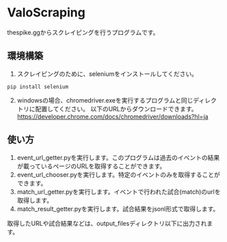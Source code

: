 # ValoScraping
thespike.ggからスクレイピングを行うプログラムです。

## 環境構築
1. スクレイピングのために、seleniumをインストールしてください。
```
pip install selenium
```
2. windowsの場合、chromedriver.exeを実行するプログラムと同じディレクトリに配置してください。
以下のURLからダウンロードできます。
https://developer.chrome.com/docs/chromedriver/downloads?hl=ja

## 使い方
1. event_url_getter.pyを実行します。このプログラムは過去のイベントの結果が載っているページのURLを取得することができます。
2. event_url_chooser.pyを実行します。特定のイベントのみを取得することができます。
3. match_url_getter.pyを実行します。イベントで行われた試合(match)のurlを取得します。
4. match_result_getter.pyを実行します。試合結果をjsonl形式で取得します。

取得したURLや試合結果などは、output_filesディレクトリ以下に出力されます。